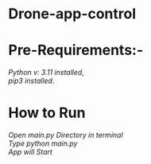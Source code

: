 # Drone-app-control

# Pre-Requirements:-
*Python v: 3.11 installed*, <br>
*pip3 installed*. <br>

# How to Run 

*Open main.py Directory in terminal* <br>
*Type python main.py* <br>
*App will Start* <br>
